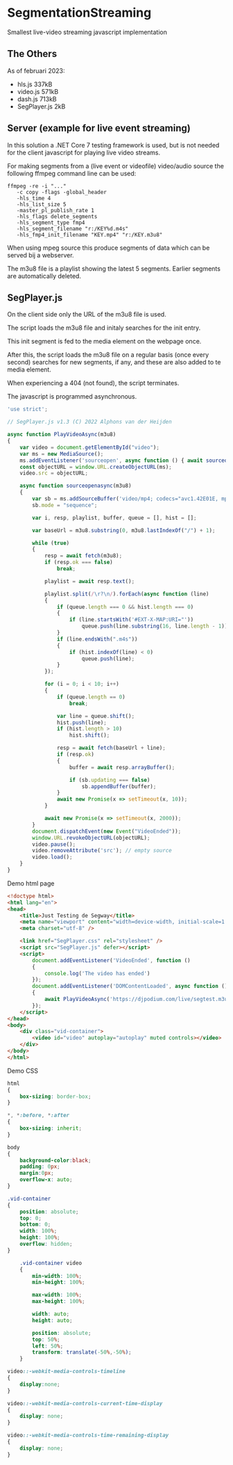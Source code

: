 # SegmentationStreaming
Smallest live-video streaming javascript implementation

## The Others

As of februari 2023:

- hls.js 337kB
- video.js 571kB
- dash.js 713kB
- SegPlayer.js 2kB


## Server (example for live event streaming)

In this solution a .NET Core 7 testing framework is used, but is not needed for the client javascript for playing live video streams.

For making segments from a (live event or videofile) video/audio source the following ffmpeg command line can be used:

```
ffmpeg -re -i "..." 
   -c copy -flags -global_header 
   -hls_time 4 
   -hls_list_size 5 
   -master_pl_publish_rate 1 
   -hls_flags delete_segments
   -hls_segment_type fmp4 
   -hls_segment_filename "r:/KEY%d.m4s" 
   -hls_fmp4_init_filename "KEY.mp4" "r:/KEY.m3u8"
```

When using mpeg source this produce segments of data which can be served bij a webserver.

The m3u8 file is a playlist showing the latest 5 segments. Earlier segments are automatically deleted. 

## SegPlayer.js

On the client side only the URL of the m3u8 file is used.

The script loads the m3u8 file and initaly searches for the init entry.

This init segment is fed to the media element on the webpage once.

After this, the script loads the m3u8 file on a regular basis (once every second) searches for new segments, if any, and these are also added to te media element.

When experiencing a 404 (not found), the script terminates.

The javascript is programmed asynchronous.

```javascript
'use strict';

// SegPlayer.js v1.3 (C) 2022 Alphons van der Heijden

async function PlayVideoAsync(m3u8)
{
	var video = document.getElementById("video");
	var ms = new MediaSource();
	ms.addEventListener('sourceopen', async function () { await sourceopenasync(m3u8) }, false);
	const objectURL = window.URL.createObjectURL(ms);
	video.src = objectURL;

	async function sourceopenasync(m3u8)
	{
		var sb = ms.addSourceBuffer('video/mp4; codecs="avc1.42E01E, mp4a.40.2"');
		sb.mode = "sequence";

		var i, resp, playlist, buffer, queue = [], hist = [];

		var baseUrl = m3u8.substring(0, m3u8.lastIndexOf("/") + 1);

		while (true)
		{
			resp = await fetch(m3u8);
			if (resp.ok === false)
				break;

			playlist = await resp.text();

			playlist.split(/\r?\n/).forEach(async function (line)
			{
				if (queue.length === 0 && hist.length === 0)
				{
					if (line.startsWith('#EXT-X-MAP:URI="'))
						queue.push(line.substring(16, line.length - 1));
				}
				if (line.endsWith(".m4s"))
				{
					if (hist.indexOf(line) < 0)
						queue.push(line);
				}
			});

			for (i = 0; i < 10; i++)
			{
				if (queue.length == 0)
					break;

				var line = queue.shift();
				hist.push(line);
				if (hist.length > 10)
					hist.shift();

				resp = await fetch(baseUrl + line);
				if (resp.ok)
				{
					buffer = await resp.arrayBuffer();

					if (sb.updating === false)
						sb.appendBuffer(buffer);
				}
				await new Promise(x => setTimeout(x, 10));
			}

			await new Promise(x => setTimeout(x, 2000));
		}
		document.dispatchEvent(new Event("VideoEnded"));
		window.URL.revokeObjectURL(objectURL);
		video.pause();
		video.removeAttribute('src'); // empty source
		video.load();
	}
}
```

Demo html page

```html
<!doctype html>
<html lang="en">
<head>
	<title>Just Testing de Segway</title>
	<meta name="viewport" content="width=device-width, initial-scale=1.0" />
	<meta charset="utf-8" />

	<link href="SegPlayer.css" rel="stylesheet" />
	<script src="SegPlayer.js" defer></script>
	<script>
		document.addEventListener('VideoEnded', function ()
		{
			console.log('The video has ended')
		});
		document.addEventListener('DOMContentLoaded', async function ()
		{
			await PlayVideoAsync('https://djpodium.com/live/segtest.m3u8');
		});
	</script>
</head>
<body>
	<div class="vid-container">
		<video id="video" autoplay="autoplay" muted controls></video>
	</div>
</body>
</html>
```

Demo CSS
```css
html
{
	box-sizing: border-box;
}

*, *:before, *:after
{
	box-sizing: inherit;
}

body
{
	background-color:black;
	padding: 0px;
	margin:0px;
	overflow-x: auto;
}

.vid-container
{
	position: absolute;
	top: 0;
	bottom: 0;
	width: 100%;
	height: 100%;
	overflow: hidden;
}

	.vid-container video
	{
		min-width: 100%;
		min-height: 100%;

		max-width: 100%;
		max-height: 100%;

		width: auto;
		height: auto;

		position: absolute;
		top: 50%;
		left: 50%;
		transform: translate(-50%,-50%);
	}

video::-webkit-media-controls-timeline
{
	display:none;
}

video::-webkit-media-controls-current-time-display
{
	display: none;
}

video::-webkit-media-controls-time-remaining-display
{
	display: none;
}
```

